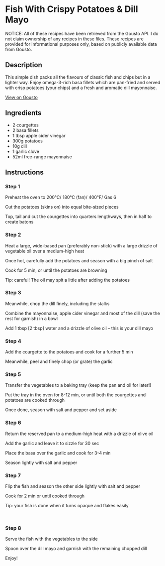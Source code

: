 # Fish With Crispy Potatoes & Dill Mayo

NOTICE: All of these recipes have been retrieved from the Gousto API. I do not claim ownership of any recipes in these files. These recipes are provided for informational purposes only, based on publicly available data from Gousto.

## Description

This simple dish packs all the flavours of classic fish and chips but in a lighter way. Enjoy omega-3-rich basa fillets which are pan-fried and served with crisp potatoes (your chips) and a fresh and aromatic dill mayonnaise. 

[View on Gousto](https://www.gousto.co.uk/recipes/cookbook/fish-with-crispy-potatoes-dill-mayo)

## Ingredients

- 2 courgettes
- 2 basa fillets
- 1 tbsp apple cider vinegar
- 300g potatoes 
- 10g dill
- 1 garlic clove
- 52ml free-range mayonnaise

## Instructions


### Step 1

Preheat the oven to 200&deg;C/ 180&deg;C (fan)/ 400&deg;F/ Gas 6&nbsp;


Cut the potatoes (skins on) into equal bite-sized pieces


Top, tail and cut the courgettes into quarters lengthways, then in half to create batons


### Step 2

Heat&nbsp;a large, wide-based pan (preferably non-stick) with a large drizzle of vegetable oil over a medium-high heat


Once&nbsp;hot, carefully add the potatoes and season with a big pinch of salt&nbsp;


Cook for 5 min, or until the potatoes are browning&nbsp;


Tip: careful! The oil may spit a little after adding the potatoes


### Step 3

Meanwhile, chop the dill finely, including the stalks


Combine the mayonnaise, apple cider vinegar and most of the dill (save the rest for garnish) in a bowl


Add 1 tbsp <span class="text-danger">[2 tbsp]&nbsp;</span>water and a drizzle of olive oil&nbsp;&ndash; this is your dill mayo


### Step 4

Add the courgette to the potatoes and cook for a further 5 min


Meanwhile, peel and finely chop (or grate) the garlic


### Step 5

Transfer the vegetables to a baking tray (keep the pan and oil for later!)


Put the tray in the oven for 8-12 min, or until both the courgettes and potatoes are cooked through


Once done, season with salt and pepper and set aside


### Step 6

Return the reserved pan to a&nbsp;medium-high heat with a drizzle of olive oil


Add the garlic and leave it to sizzle for 30 sec


Place the basa over the garlic and cook for 3-4 min


Season&nbsp;lightly with salt and pepper


### Step 7

Flip the fish and season the other side lightly with salt and pepper


Cook for 2 min or until cooked through


Tip: your fish is done when it turns opaque and flakes easily


&nbsp;

### Step 8

Serve&nbsp;the fish with the vegetables to the side


Spoon over the dill mayo and garnish with the remaining chopped dill


Enjoy!

